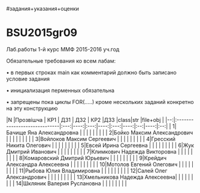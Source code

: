 #задания+указания+оценки
# BSU2015gr09
Лаб.работы 1-й курс ММФ 2015-2016 уч.год

Обязательные требования ко всем лабам:

• в первых строках main как комментарий должно быть записано условие задания

• инициализация перменных обязательна

• запрещены пока циклы FOR(.....) кроме нескольких заданий конкретно на эту конструкцию 

|N  |Прозвішча                     | КР1 | ДЗ1 | ДЗ2 | КР2 |ДЗ3 |class|str |file+obj  |
|--:|:-----------------------------|:---:|----:|:---:|----:|:---:|----:|:--:|----:|:--:|
|  1|Бачище Яна Александровна      |     |     |     |     |    |     |    |
|  2|Бойко Максим Александрович    |     |     |     |     |    |     |    |
|  3|Войлоков Максим Сергеевич     |     |     |     |     |    |     |    |
|  4|Гресский Никита Олегович      |     |     |     |     |    |     |    |
|  5|Евсей Ирина Сергеевна         |     |     |     |     |    |     |    |
|  6|Жук Дмитрий Иванович          |     |     |     |     |    |     |    |
|  7|Климкович Надежда Викторовна  |     |     |     |     |    |     |    |
|  8|Комаровский Дмитрий Юрьевич   |     |     |     |     |    |     |    |
|  9|Крейдич Александра Алексеевна |     |     |     |     |    |     |    |
| 10|Мотолов Евгений Олегович      |     |     |     |     |    |     |    | 
| 11|Рыбова Юлия Владимировна      |     |     |     |     |    |     |    |
| 12|Салей Олег Александрович      |     |     |     |     |    |     |    |
| 13|Хмельникова Надежда Алексеевна|     |     |     |     |    |     |    |
| 14|Шкляник Валерия Руслановна    |     |     |     |     |    |     |    |
